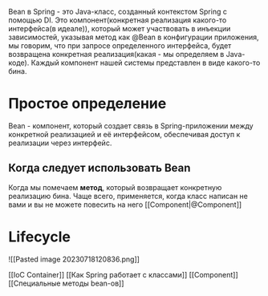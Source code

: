 Bean в Spring - это Java-класс, созданный контекстом Spring с помощью DI.
Это компонент(конкретная реализация какого-то интерфейса(в идеале)), который может участвовать в инъекции зависимостей, указывая метод как @Bean в конфигурации приложения, мы говорим, что при запросе определенного интерфейса, будет возвращена конкретная реализация(какая - мы определяем в Java-коде). Каждый компонент нашей системы представлен в виде какого-то бина.
# Простое определение
Bean - компонент, который создает связь в Spring-приложении между конкретной реализацией и её интерфейсом, обеспечивая доступ к реализации через интерфейс.
## Когда следует использовать Bean
Когда мы помечаем **метод**, который возвращает конкретную реализацию бина. Чаще всего, применяется, когда класс написан не вами и вы не можете повесить на него [[Component|@Component]]
# Lifecycle
![[Pasted image 20230718120836.png]]


[[IoC Container]]
[[Как Spring работает с классами]]
[[Component]]
[[Специальные методы bean-ов]]